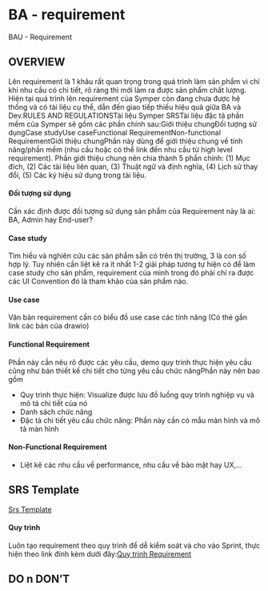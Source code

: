 # BA - requirement

BAU - Requirement

## OVERVIEW <a href="#overview" id="overview"></a>

Lên requirement là 1 khâu rất quan trọng trong quá trình làm sản phẩm vì chỉ khi nhu cầu có chi tiết, rõ ràng thì mới làm ra được sản phẩm chất lượng. Hiện tại quá trình lên requirement của Symper còn đang chưa được hệ thống và có tài liệu cụ thể, dẫn đến giao tiếp thiếu hiệu quả giữa BA và Dev.RULES AND REGULATIONSTài liệu Symper SRSTài liệu đặc tả phần mềm của Symper sẽ gồm các phần chính sau:Giới thiệu chungĐối tượng sử dụngCase studyUse caseFunctional RequirementNon-functional RequirementGiới thiệu chungPhần này dùng để giới thiệu chung về tính năng/phần mềm (nhu cầu hoặc có thể link đến nhu cầu từ high level requirement). Phần giới thiệu chung nên chia thành 5 phần chính: (1) Mục đích, (2) Các tài liệu liên quan, (3) Thuật ngữ và định nghĩa, (4) Lịch sử thay đổi, (5) Các ký hiệu sử dụng trong tài liệu.

#### Đối tượng sử dụng <a href="#doi-tuong-su-dung" id="doi-tuong-su-dung"></a>

Cần xác định được đối tượng sử dụng sản phẩm của Requirement này là ai: BA, Admin hay End-user?

#### Case study <a href="#case-study" id="case-study"></a>

Tìm hiểu và nghiên cứu các sản phẩm sẵn có trên thị trường, 3 là con số hợp lý. Tuy nhiên cần liệt kê ra ít nhất 1-2 giải pháp tương tự hiện có để làm case study cho sản phẩm, requirement của mình trong đó phải chỉ ra được các UI Convention đó là tham khảo của sản phẩm nào.

#### Use case <a href="#use-case" id="use-case"></a>

Văn bản requirement cần có biểu đồ use case các tính năng (Có thẻ gắn link các bản của drawio)

#### Functional Requirement <a href="#functional-requirement" id="functional-requirement"></a>

Phần này cần nêu rõ được các yêu cầu, demo quy trình thực hiện yêu cầu cũng như bản thiết kế chi tiết cho từng yêu cầu chức năngPhần này nên bao gồm

* Quy trình thực hiện: Visualize được lưu đồ luồng quy trình nghiệp vụ và mô tả chi tiết của nó
* Danh sách chức năng
* Đặc tả chi tiết yêu cầu chức năng: Phần này cần có mẫu màn hình và mô tả màn hình

#### Non-Functional Requirement <a href="#non-functional-requirement" id="non-functional-requirement"></a>

* Liệt kê các nhu cầu về performance, nhu cầu về bảo mật hay UX,...

## SRS Template <a href="#srs-template" id="srs-template"></a>

​[Srs Template](https://app.gitbook.com/s/-MgTXQ4Po8GP9-WyWkGi/)​

#### Quy trình <a href="#quy-trinh" id="quy-trinh"></a>

Luôn tạo requirement theo quy trình để dễ kiểm soát và cho vào Sprint, thực hiện theo link đính kèm dưới đây:​[Quy trình Requirement](https://docs.google.com/document/d/1Y0Z0ebKhu7Yn3L0uDhZYKXTvQaoxuMTwyZ5ivdXCNKc/edit)​

## DO n DON’T <a href="#do-n-dont" id="do-n-dont"></a>
